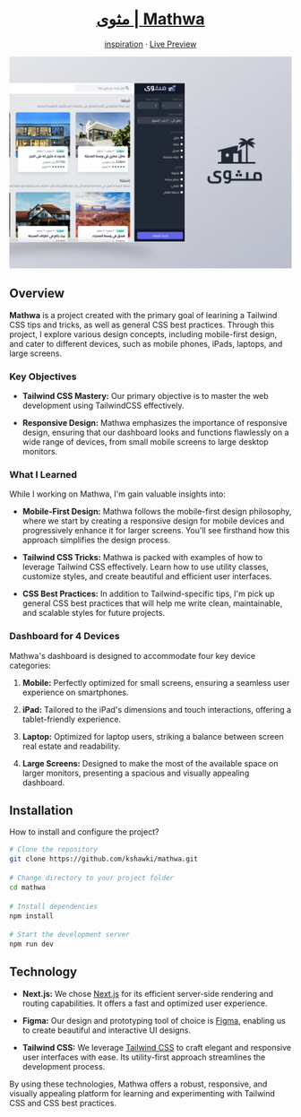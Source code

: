 <div dir='rtl'> 
  <h1 align='center'>
    <a href='https://mathwa.netlify.app' target='_blank'>Mathwa | مثوى</a>
  </h1>
</div>
<center>

[inspiration](https://www.figma.com/file/SNUysoGLVJPm286sgXCEm2Ag/tailwind-course?node-id=0%3A1) &middot; [Live Preview](https://mathwa.netlify.app/)

![Project Review](public/img-MD.png)

</center>

## Overview

**Mathwa** is a project created with the primary goal of learining a Tailwind CSS tips and tricks, as well as general CSS best practices. Through this project, I explore various design concepts, including mobile-first design, and cater to different devices, such as mobile phones, iPads, laptops, and large screens.

### Key Objectives

- **Tailwind CSS Mastery:** Our primary objective is to master the web development using TailwindCSS effectively.

- **Responsive Design:** Mathwa emphasizes the importance of responsive design, ensuring that our dashboard looks and functions flawlessly on a wide range of devices, from small mobile screens to large desktop monitors.

### What I Learned

While I working on Mathwa, I'm gain valuable insights into:

- **Mobile-First Design:** Mathwa follows the mobile-first design philosophy, where we start by creating a responsive design for mobile devices and progressively enhance it for larger screens. You'll see firsthand how this approach simplifies the design process.

- **Tailwind CSS Tricks:** Mathwa is packed with examples of how to leverage Tailwind CSS effectively. Learn how to use utility classes, customize styles, and create beautiful and efficient user interfaces.

- **CSS Best Practices:** In addition to Tailwind-specific tips, I'm pick up general CSS best practices that will help me write clean, maintainable, and scalable styles for future projects.

### Dashboard for 4 Devices

Mathwa's dashboard is designed to accommodate four key device categories:

1. **Mobile:** Perfectly optimized for small screens, ensuring a seamless user experience on smartphones.

2. **iPad:** Tailored to the iPad's dimensions and touch interactions, offering a tablet-friendly experience.

3. **Laptop:** Optimized for laptop users, striking a balance between screen real estate and readability.

4. **Large Screens:** Designed to make the most of the available space on larger monitors, presenting a spacious and visually appealing dashboard.

## Installation

How to install and configure the project?

```bash
# Clone the repository
git clone https://github.com/kshawki/mathwa.git

# Change directory to your project folder
cd mathwa

# Install dependencies
npm install

# Start the development server
npm run dev
```

## Technology

- **Next.js:** We chose [Next.js](https://nextjs.org/) for its efficient server-side rendering and routing capabilities. It offers a fast and optimized user experience.

- **Figma:** Our design and prototyping tool of choice is [Figma](https://www.figma.com/), enabling us to create beautiful and interactive UI designs.

- **Tailwind CSS:** We leverage [Tailwind CSS](https://tailwindcss.com/) to craft elegant and responsive user interfaces with ease. Its utility-first approach streamlines the development process.

By using these technologies, Mathwa offers a robust, responsive, and visually appealing platform for learning and experimenting with Tailwind CSS and CSS best practices.
